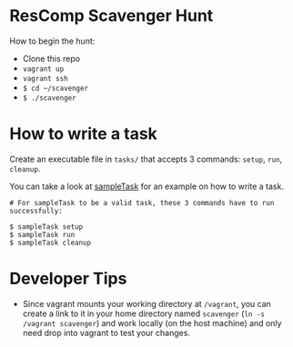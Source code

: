 # ResComp Scavenger Hunt

How to begin the hunt:

* Clone this repo
* `vagrant up`
* `vagrant ssh`
* `$ cd ~/scavenger`
* `$ ./scavenger`

# How to write a task

Create an executable file in `tasks/` that accepts 3 commands:
`setup`, `run`, `cleanup`.

You can take a look at [sampleTask](tasks/sampleTask) for an example on how
to write a task.

```
# For sampleTask to be a valid task, these 3 commands have to run successfully:

$ sampleTask setup
$ sampleTask run 
$ sampleTask cleanup
```

# Developer Tips

* Since vagrant mounts your working directory at `/vagrant`, you can create
a link to it in your home directory named `scavenger` (`ln -s /vagrant
scavenger`) and work locally (on the host machine) and only need drop into
vagrant to test your changes.
